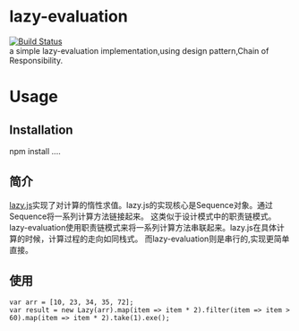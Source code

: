 # lazy-evaluation
[![Build Status](https://travis-ci.org/seulike/lazy-evaluation.svg?branch=master)](https://travis-ci.org/seulike/lazy-evaluation)  
a simple lazy-evaluation implementation,using design pattern,Chain of Responsibility.
# Usage
## Installation
npm install ....
## 简介  
[lazy.js](http://danieltao.com/lazy.js/)实现了对计算的惰性求值。lazy.js的实现核心是Sequence对象。通过Sequence将一系列计算方法链接起来。
这类似于设计模式中的职责链模式。lazy-evaluation使用职责链模式来将一系列计算方法串联起来。lazy.js在具体计算的时候，计算过程的走向如同栈式。
而lazy-evaluation则是串行的,实现更简单直接。
## 使用
```
var arr = [10, 23, 34, 35, 72];
var result = new Lazy(arr).map(item => item * 2).filter(item => item > 60).map(item => item * 2).take(1).exe();

